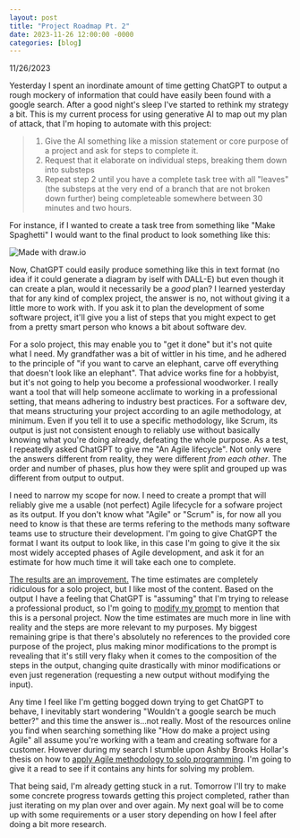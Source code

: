 ```yaml
---
layout: post
title: "Project Roadmap Pt. 2"
date: 2023-11-26 12:00:00 -0000
categories: [blog]
---
```

11/26/2023

Yesterday I spent an inordinate amount of time getting ChatGPT to output a rough mockery of information that could have easily been found with a google search. After a good night's sleep I've started to rethink my strategy a bit. This is my current process for using generative AI to map out my plan of attack, that I'm hoping to automate with this project:

>1. Give the AI something like a mission statement or core purpose of a project and ask for steps to complete it.
>2. Request that it elaborate on individual steps, breaking them down into substeps
>3. Repeat step 2 until you have a complete task tree with all "leaves" (the substeps at the very end of a branch that are not broken down further) being completeable somewhere between 30 minutes and two hours.

For instance, if I wanted to create a task tree from something like "Make Spaghetti" I would want to the final product to look something like this:

![Made with draw.io](https://reachforthesky.github.io/task-weaver-ai/assets/blog-content/11-26-2023/Spaghetti.png)

Now, ChatGPT could easily produce something like this in text format (no idea if it could generate a diagram by iself with DALL-E) but even though it can create a plan, would it necessarily be a *good* plan? I learned yesterday that for any kind of complex project, the answer is no, not without giving it a little more to work with. If you ask it to plan the development of some software project, it'll give you a list of steps that you might expect to get from a pretty smart person who knows a bit about software dev. 

For a solo project, this may enable you to "get it done" but it's not quite what I need. My grandfather was a bit of wittler in his time, and he adhered to the principle of "if you want to carve an elephant, carve off everything that doesn't look like an elephant". That advice works fine for a hobbyist, but it's not going to help you become a professional woodworker. I really want a tool that will help someone acclimate to working in a professional setting, that means adhering to industry best practices. For a software dev, that means structuring your project according to an agile methodology, at minimum. Even if you tell it to use a specific methodology, like Scrum, its output is just not consistent enough to reliably use without basically knowing what you're doing already, defeating the whole purpose. As a test, I repeatedly asked ChatGPT to give me "An Agile lifecycle". Not only were the answers different from reality, they were different *from each other*. The order and number of phases, plus how they were split and grouped up was different from output to output.

I need to narrow my scope for now. I need to create a prompt that will reliably give me a usable (not perfect) Agile lifecycle for a sofware project as its output. If you don't know what "Agile" or "Scrum" is, for now all you need to know is that these are terms refering to the methods many software teams use to structure their development. I'm going to give ChatGPT the format I want its output to look like, in this case I'm going to give it the six most widely accepted phases of Agile development, and ask it for an estimate for how much time it will take each one to complete.

[The results are an improvement.](https://reachforthesky.github.io/task-weaver-ai/assets/blog-content/11-26-2023/Solo-Agile-AI-Tool.html) The time estimates are completely ridiculous for a solo project, but I like most of the content. Based on the output I have a feeling that ChatGPT is "assuming" that I'm trying to release a professional product, so I'm going to [modify my prompt](https://reachforthesky.github.io/task-weaver-ai/assets/blog-content/11-26-2023/Solo-Agile-AI-Tool-2.html) to mention that this is a personal project. Now the time estimates are much more in line with reality and the steps are more relevant to my purposes. My biggest remaining gripe is that there's absolutely no references to the provided core purpose of the project, plus making minor modifications to the prompt is revealing that it's still very flaky when it comes to the composition of the steps in the output, changing quite drastically with minor modifications or even just regeneration (requesting a new output without modifying the input). 

Any time I feel like I'm getting bogged down trying to get ChatGPT to behave, I inevitably start wondering "Wouldn't a google search be much better?" and this time the answer is...not really. Most of the resources online you find when searching something like "How do make a project using Agile" all assume you're working with a team and creating software for a customer. However during my search I stumble upon Ashby Brooks Hollar's thesis on how to [apply Agile methodology to solo programming](https://core.ac.uk/download/pdf/51292464.pdf). I'm going to give it a read to see if it contains any hints for solving my problem.

That being said, I'm already getting stuck in a rut. Tomorrow I'll try to make some concrete progress towards getting this project completed, rather than just iterating on my plan over and over again. My next goal will be to come up with some requirements or a user story depending on how I feel after doing a bit more research.